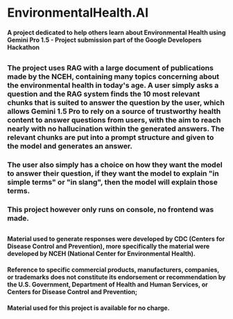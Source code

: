 <h1>EnvironmentalHealth.AI

<h4>A project dedicated to help others learn about Environmental Health using Gemini Pro 1.5 - Project submission part of the Google Developers Hackathon

<h2>

<h3>The project uses RAG with a large document of publications made by the NCEH, containing many topics concerning about the environmental health in today's age. A user simply asks a question and the RAG system finds the 10 most relevant chunks that is suited to answer the question by the user, which allows Gemini 1.5 Pro to rely on a source of trustworthy health content to answer questions from users, with the aim to reach nearly with no hallucination within the generated answers. The relevant chunks are put into a prompt structure and given to the model and generates an answer.

<h3>The user also simply has a choice on how they want the model to answer their question, if they want the model to explain "in simple terms" or "in slang", then the model will explain those terms.

<h3> This project however only runs on console, no frontend was made.

<h2>

<h4>Material used to generate responses were developed by CDC (Centers for Disease Control and Prevention), more specifically the material were developed by NCEH (National Center for Environmental Health). 

<h4>Reference to specific commercial products, manufacturers, companies, or trademarks does not constitute its endorsement or recommendation by the U.S. Government, Department of Health and Human Services, or Centers for Disease Control and Prevention;

<h4>Material used for this project is available for no charge.
